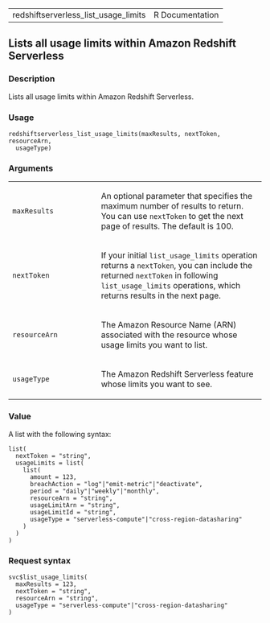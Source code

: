 <table style="width: 100%;">
<tbody>
<tr class="odd">
<td>redshiftserverless_list_usage_limits</td>
<td style="text-align: right;">R Documentation</td>
</tr>
</tbody>
</table>

## Lists all usage limits within Amazon Redshift Serverless

### Description

Lists all usage limits within Amazon Redshift Serverless.

### Usage

    redshiftserverless_list_usage_limits(maxResults, nextToken, resourceArn,
      usageType)

### Arguments

<table>
<colgroup>
<col style="width: 35%" />
<col style="width: 65%" />
</colgroup>
<tbody>
<tr class="odd">
<td><code
id="redshiftserverless_list_usage_limits_:_maxResults">maxResults</code></td>
<td><p>An optional parameter that specifies the maximum number of
results to return. You can use <code>nextToken</code> to get the next
page of results. The default is 100.</p></td>
</tr>
<tr class="even">
<td><code
id="redshiftserverless_list_usage_limits_:_nextToken">nextToken</code></td>
<td><p>If your initial <code>list_usage_limits</code> operation returns
a <code>nextToken</code>, you can include the returned
<code>nextToken</code> in following <code>list_usage_limits</code>
operations, which returns results in the next page.</p></td>
</tr>
<tr class="odd">
<td><code
id="redshiftserverless_list_usage_limits_:_resourceArn">resourceArn</code></td>
<td><p>The Amazon Resource Name (ARN) associated with the resource whose
usage limits you want to list.</p></td>
</tr>
<tr class="even">
<td><code
id="redshiftserverless_list_usage_limits_:_usageType">usageType</code></td>
<td><p>The Amazon Redshift Serverless feature whose limits you want to
see.</p></td>
</tr>
</tbody>
</table>

### Value

A list with the following syntax:

    list(
      nextToken = "string",
      usageLimits = list(
        list(
          amount = 123,
          breachAction = "log"|"emit-metric"|"deactivate",
          period = "daily"|"weekly"|"monthly",
          resourceArn = "string",
          usageLimitArn = "string",
          usageLimitId = "string",
          usageType = "serverless-compute"|"cross-region-datasharing"
        )
      )
    )

### Request syntax

    svc$list_usage_limits(
      maxResults = 123,
      nextToken = "string",
      resourceArn = "string",
      usageType = "serverless-compute"|"cross-region-datasharing"
    )
